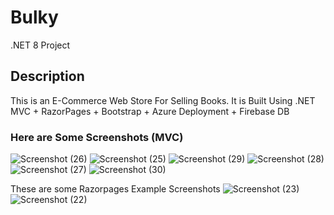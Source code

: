 # Bulky
.NET 8 Project

## Description 
This is an E-Commerce Web Store For Selling Books. 
It is Built Using .NET MVC + RazorPages + Bootstrap + Azure Deployment + Firebase DB

### Here are Some Screenshots (MVC)
![Screenshot (26)](https://user-images.githubusercontent.com/65925922/231163926-6978d6a6-6e93-48d2-93a0-07b1560d82df.png)
![Screenshot (25)](https://user-images.githubusercontent.com/65925922/231163935-71438786-370c-4260-88b1-ed24269f442d.png)
![Screenshot (29)](https://user-images.githubusercontent.com/65925922/231163913-682576e5-0741-47d7-aed8-eeb13d86d0a2.png)
![Screenshot (28)](https://user-images.githubusercontent.com/65925922/231163919-5e5bb3b8-739a-4a1a-b4d1-193915631400.png)
![Screenshot (27)](https://user-images.githubusercontent.com/65925922/231163923-935824f8-cfb9-469d-a984-3b5e0d566c2a.png)
![Screenshot (30)](https://user-images.githubusercontent.com/65925922/231163903-9cb4ca42-3dff-4dbf-a8e2-2cb9f9b2d4c2.png)

These are some Razorpages Example Screenshots
![Screenshot (23)](https://user-images.githubusercontent.com/65925922/230773577-584a597b-5e18-44e8-ad4f-7dff394ef20b.png)
![Screenshot (22)](https://user-images.githubusercontent.com/65925922/230773582-7a601d12-9815-4c4e-9898-3adff99e3d01.png)







